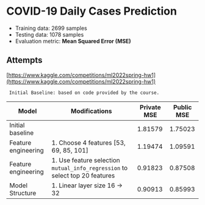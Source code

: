 # COVID-19 Daily Cases Prediction
- Training data: 2699 samples
- Testing data: 1078 samples
- Evaluation metric: **Mean Squared Error (MSE)**

## Attempts

[https://www.kaggle.com/competitions/ml2022spring-hw1](https://www.kaggle.com/competitions/ml2022spring-hw1)

` Initial Baseline: based on code provided by the course.`

| Model | Modifications | Private MSE | Public MSE |
| ------------ | --------------- | --------------- | ------------- |
| Initial baseline  |  | 1.81579 | 1.75023 | 
| Feature engineering  | 1. Choose 4 features [53, 69, 85, 101] | 1.19474 | 1.09591 | 
| Feature engineering  | 1. Use feature selection `mutual_info_regression` to select top 20 features | 0.91823 | 0.87508 |
| Model Structure | 1. Linear layer size 16 -> 32 | 0.90913 | 0.85993 | 